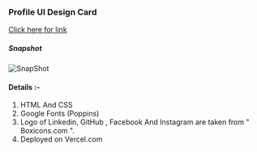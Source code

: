 
### Profile UI Design Card

[Click here for link](https://profile-design-2v27.vercel.app/)

##### Snapshot

![SnapShot](https://github.com/user-attachments/assets/1c9c13fb-816d-4c43-aa32-0c479e01e075)

#### Details :-
1) HTML And CSS
2) Google Fonts (Poppins)
3) Logo of Linkedin, GitHub , Facebook And Instagram are taken from " Boxicons.com ".
4) Deployed on Vercel.com

